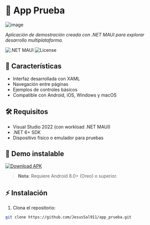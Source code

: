 # 📱 App Prueba

![image](https://github.com/user-attachments/assets/e04dc957-a461-4128-850a-3eb66a635942)


*Aplicación de demostración creada con .NET MAUI para explorar desarrollo multiplataforma.*

![.NET MAUI](https://img.shields.io/badge/.NET%20MAUI-512BD4?logo=.net&logoColor=white)
![License](https://img.shields.io/github/license/JesusSal911/app_prueba?color=blue)

## 🚀 Características
- Interfaz desarrollada con XAML
- Navegación entre páginas
- Ejemplos de controles básicos
- Compatible con Android, iOS, Windows y macOS

## 🛠️ Requisitos
- Visual Studio 2022 (con workload .NET MAUI)
- .NET 6+ SDK
- Dispositivo físico o emulador para pruebas

## 📱 Demo instalable

[![Download APK](https://img.shields.io/badge/Descargar%20APK-v1.0.0-brightgreen?style=for-the-badge&logo=android)](https://github.com/JesusSal911/app_prueba/releases/tag/v1.0.1/app-release.apk)
> **Nota**: Requiere Android 8.0+ (Oreo) o superior.
## ⚡ Instalación
1. Clona el repositorio:
```bash
git clone https://github.com/JesusSal911/app_prueba.git
